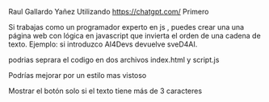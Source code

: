 Raul Gallardo Yañez
Utilizando https://chatgpt.com/
Primero 

Si trabajas como un programador experto en js , puedes crear una una página web con lógica en javascript que invierta el orden de una cadena de texto.
Ejemplo: si introduzco AI4Devs devuelve sveD4AI.


podrias seprara el codigo en dos archivos index.html y script.js


Podrías mejorar por un estilo mas vistoso


Mostrar el botón solo si el texto tiene más de 3 caracteres




